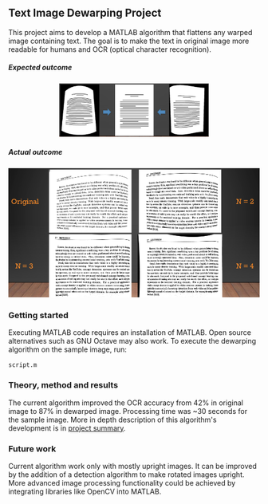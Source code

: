 ## Text Image Dewarping Project
This project aims to develop a MATLAB algorithm that flattens any warped image containing text.
The goal is to make the text in original image more readable for humans and OCR (optical character recognition).

##### Expected outcome
<p align="center">
  <img src="target.png" width="300">
</p>

##### Actual outcome
<p align="center">
  <img src="actual.png" width="800">
</p>

### Getting started
Executing MATLAB code requires an installation of MATLAB. Open source alternatives such as GNU Octave may also work.
To execute the dewarping algorithm on the sample image, run: 
```
script.m
```

### Theory, method and results
The current algorithm improved the OCR accuracy from 42% in original image to 87% in dewarped image. Processing time was ~30 seconds for the sample image.
More in depth description of this algorithm's development is in [project summary](https://github.com/blitz555/image_dewarping_project/blob/master/Dewarp_project_presentation.pdf).

### Future work
Current algorithm work only with mostly upright images.
It can be improved by the addition of a detection algorithm to make rotated images upright.
More advanced image processing functionality could be achieved by integrating libraries like OpenCV into MATLAB.
